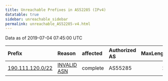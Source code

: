 ```yaml
---
title: Unreachable Prefixes in AS52285 (IPv4)
datatable: true
sidebar: unreachable_sidebar
permalink: unreachable_AS52285-v4.html
---
```


Data as of 2019-07-04 07:45:00 UTC


<div class="datatable-begin"></div>

| Prefix                                                     | Reason                                                                                                  | affected   | Authorized AS   |   MaxLength | Anchor                                         |   unreachable /24s |
|:-----------------------------------------------------------|:--------------------------------------------------------------------------------------------------------|:-----------|:----------------|------------:|:-----------------------------------------------|-------------------:|
| [190.111.120.0/22](https://stat.ripe.net/190.111.120.0/22) | [INVALID ASN](https://rpki-validator.ripe.net/announcement-preview?asn=AS52285&prefix=190.111.120.0/22) | complete   | AS55285         |          22 | [LACNIC](unreachable_LACNIC_RPKI_Root-v4.html) |                  4 |

<div class="datatable-end"></div>